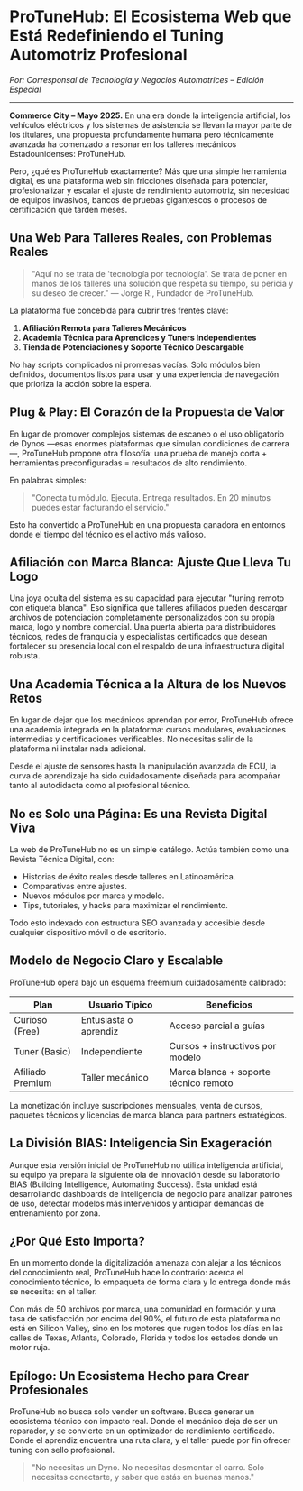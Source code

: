 # ProTuneHub: El Ecosistema Web que Está Redefiniendo el Tuning Automotriz Profesional

*Por: Corresponsal de Tecnología y Negocios Automotrices – Edición Especial*

---

**Commerce City – Mayo 2025.** En una era donde la inteligencia artificial, los vehículos eléctricos y los sistemas de asistencia se llevan la mayor parte de los titulares, una propuesta profundamente humana pero técnicamente avanzada ha comenzado a resonar en los talleres mecánicos Estadounidenses: ProTuneHub.

Pero, ¿qué es ProTuneHub exactamente?
Más que una simple herramienta digital, es una plataforma web sin fricciones diseñada para potenciar, profesionalizar y escalar el ajuste de rendimiento automotriz, sin necesidad de equipos invasivos, bancos de pruebas gigantescos o procesos de certificación que tarden meses.

## Una Web Para Talleres Reales, con Problemas Reales

> "Aquí no se trata de 'tecnología por tecnología'. Se trata de poner en manos de los talleres una solución que respeta su tiempo, su pericia y su deseo de crecer."
> — Jorge R., Fundador de ProTuneHub.

La plataforma fue concebida para cubrir tres frentes clave:

1. **Afiliación Remota para Talleres Mecánicos**
2. **Academia Técnica para Aprendices y Tuners Independientes**
3. **Tienda de Potenciaciones y Soporte Técnico Descargable**

No hay scripts complicados ni promesas vacías. Solo módulos bien definidos, documentos listos para usar y una experiencia de navegación que prioriza la acción sobre la espera.

## Plug & Play: El Corazón de la Propuesta de Valor

En lugar de promover complejos sistemas de escaneo o el uso obligatorio de Dynos —esas enormes plataformas que simulan condiciones de carrera—, ProTuneHub propone otra filosofía: una prueba de manejo corta + herramientas preconfiguradas = resultados de alto rendimiento.

En palabras simples:

> "Conecta tu módulo. Ejecuta. Entrega resultados. En 20 minutos puedes estar facturando el servicio."

Esto ha convertido a ProTuneHub en una propuesta ganadora en entornos donde el tiempo del técnico es el activo más valioso.

## Afiliación con Marca Blanca: Ajuste Que Lleva Tu Logo

Una joya oculta del sistema es su capacidad para ejecutar "tuning remoto con etiqueta blanca". Eso significa que talleres afiliados pueden descargar archivos de potenciación completamente personalizados con su propia marca, logo y nombre comercial. Una puerta abierta para distribuidores técnicos, redes de franquicia y especialistas certificados que desean fortalecer su presencia local con el respaldo de una infraestructura digital robusta.

## Una Academia Técnica a la Altura de los Nuevos Retos

En lugar de dejar que los mecánicos aprendan por error, ProTuneHub ofrece una academia integrada en la plataforma: cursos modulares, evaluaciones intermedias y certificaciones verificables. No necesitas salir de la plataforma ni instalar nada adicional.

Desde el ajuste de sensores hasta la manipulación avanzada de ECU, la curva de aprendizaje ha sido cuidadosamente diseñada para acompañar tanto al autodidacta como al profesional técnico.

## No es Solo una Página: Es una Revista Digital Viva

La web de ProTuneHub no es un simple catálogo. Actúa también como una Revista Técnica Digital, con:

* Historias de éxito reales desde talleres en Latinoamérica.
* Comparativas entre ajustes.
* Nuevos módulos por marca y modelo.
* Tips, tutoriales, y hacks para maximizar el rendimiento.

Todo esto indexado con estructura SEO avanzada y accesible desde cualquier dispositivo móvil o de escritorio.

## Modelo de Negocio Claro y Escalable

ProTuneHub opera bajo un esquema freemium cuidadosamente calibrado:

| Plan | Usuario Típico | Beneficios |
|------|---------------|------------|
| Curioso (Free) | Entusiasta o aprendiz | Acceso parcial a guías |
| Tuner (Basic) | Independiente | Cursos + instructivos por modelo |
| Afiliado Premium | Taller mecánico | Marca blanca + soporte técnico remoto |

La monetización incluye suscripciones mensuales, venta de cursos, paquetes técnicos y licencias de marca blanca para partners estratégicos.

## La División BIAS: Inteligencia Sin Exageración

Aunque esta versión inicial de ProTuneHub no utiliza inteligencia artificial, su equipo ya prepara la siguiente ola de innovación desde su laboratorio BIAS (Building Intelligence, Automating Success). Esta unidad está desarrollando dashboards de inteligencia de negocio para analizar patrones de uso, detectar modelos más intervenidos y anticipar demandas de entrenamiento por zona.

## ¿Por Qué Esto Importa?

En un momento donde la digitalización amenaza con alejar a los técnicos del conocimiento real, ProTuneHub hace lo contrario: acerca el conocimiento técnico, lo empaqueta de forma clara y lo entrega donde más se necesita: en el taller.

Con más de 50 archivos por marca, una comunidad en formación y una tasa de satisfacción por encima del 90%, el futuro de esta plataforma no está en Silicon Valley, sino en los motores que rugen todos los días en las calles de Texas, Atlanta, Colorado, Florida y todos los estados donde un motor ruja.

## Epílogo: Un Ecosistema Hecho para Crear Profesionales

ProTuneHub no busca solo vender un software. Busca generar un ecosistema técnico con impacto real. Donde el mecánico deja de ser un reparador, y se convierte en un optimizador de rendimiento certificado.
Donde el aprendiz encuentra una ruta clara, y el taller puede por fin ofrecer tuning con sello profesional.

> "No necesitas un Dyno. No necesitas desmontar el carro. Solo necesitas conectarte, y saber que estás en buenas manos."
